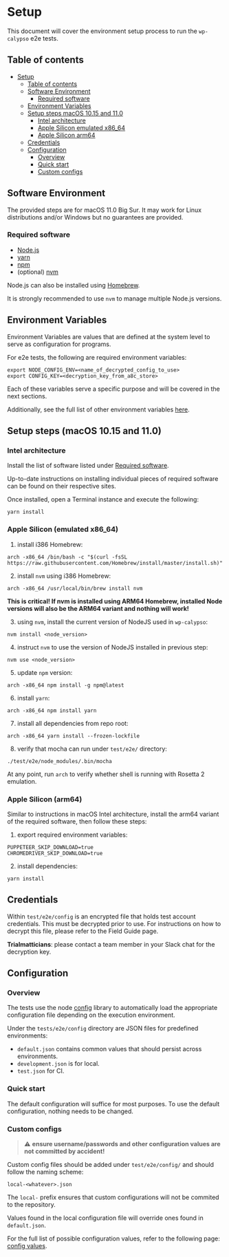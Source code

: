 # Setup

This document will cover the environment setup process to run the `wp-calypso` e2e tests.

## Table of contents

<!-- TOC -->

- [Setup](#setup)
    - [Table of contents](#table-of-contents)
    - [Software Environment](#software-environment)
        - [Required software](#required-software)
    - [Environment Variables](#environment-variables)
    - [Setup steps macOS 10.15 and 11.0](#setup-steps-macos-1015-and-110)
        - [Intel architecture](#intel-architecture)
        - [Apple Silicon emulated x86_64](#apple-silicon-emulated-x86_64)
        - [Apple Silicon arm64](#apple-silicon-arm64)
    - [Credentials](#credentials)
    - [Configuration](#configuration)
        - [Overview](#overview)
        - [Quick start](#quick-start)
        - [Custom configs](#custom-configs)

<!-- /TOC -->

## Software Environment

The provided steps are for macOS 11.0 Big Sur. 
It may work for Linux distributions and/or Windows but no guarantees are provided.

### Required software

- [Node.js](https://nodejs.org/en/download/package-manager/#macos)
- [yarn](https://classic.yarnpkg.com/en/docs/install/#mac-stable)
- [npm](https://www.npmjs.com/get-npm)
- (optional) [nvm](https://github.com/nvm-sh/nvm#installing-and-updating)

Node.js can also be installed using [Homebrew](https://nodejs.dev/learn/how-to-install-nodejs).

It is strongly recommended to use `nvm` to manage multiple Node.js versions.

## Environment Variables

Environment Variables are values that are defined at the system level to serve as configuration for programs.

For e2e tests, the following are required environment variables:

```
export NODE_CONFIG_ENV=<name_of_decrypted_config_to_use>
export CONFIG_KEY=<decryption_key_from_a8c_store>
```

Each of these variables serve a specific purpose and will be covered in the next sections.

Additionally, see the full list of other environment variables [here](environment_variables.md).

## Setup steps (macOS 10.15 and 11.0)

### Intel architecture

Install the list of software listed under [Required software](#required-software).

Up-to-date instructions on installing individual pieces of required software can be found on their respective sites.

Once installed, open a Terminal instance and execute the following:

```
yarn install
```

### Apple Silicon (emulated x86_64)

1. install i386 Homebrew:

```
arch -x86_64 /bin/bash -c "$(curl -fsSL https://raw.githubusercontent.com/Homebrew/install/master/install.sh)"
```

2. install `nvm` using i386 Homebrew:

```
arch -x86_64 /usr/local/bin/brew install nvm
```

**This is critical! If nvm is installed using ARM64 Homebrew, installed Node versions will also be the ARM64 variant and nothing will work!**

3. using `nvm`, install the current version of NodeJS used in `wp-calypso`:

```
nvm install <node_version>
```

4. instruct `nvm` to use the version of NodeJS installed in previous step:

```
nvm use <node_version>
```

5. update `npm` version:

```
arch -x86_64 npm install -g npm@latest
```

6. install `yarn`:

```
arch -x86_64 npm install yarn
```

7. install all dependencies from repo root:

```
arch -x86_64 yarn install --frozen-lockfile
```

8. verify that mocha can run under `test/e2e/` directory:

```
./test/e2e/node_modules/.bin/mocha
```

At any point, run `arch` to verify whether shell is running with Rosetta 2 emulation.

### Apple Silicon (arm64)

Similar to instructions in macOS Intel architecture, install the arm64 variant of the required software, then follow these steps:

1. export required environment variables:

```
PUPPETEER_SKIP_DOWNLOAD=true
CHROMEDRIVER_SKIP_DOWNLOAD=true
```

2. install dependencies:

```
yarn install
```

## Credentials

Within `test/e2e/config` is an encrypted file that holds test account credentials. This must be decrypted prior to use. For instructions on how to decrypt this file, please refer to the Field Guide page.

**Trialmatticians**: please contact a team member in your Slack chat for the decryption key.

## Configuration

### Overview

The tests use the node [config](https://www.npmjs.com/package/config) library to automatically load the appropriate configuration file depending on the execution environment.

Under the `tests/e2e/config` directory are JSON files for predefined environments:

- `default.json` contains common values that should persist across environments.
- `development.json` is for local.
- `test.json` for CI.

### Quick start

The default configuration will suffice for most purposes. To use the default configuration, nothing needs to be changed.

### Custom configs

> :warning: **ensure username/passwords and other configuration values are not committed by accident!**

Custom config files should be added under `test/e2e/config/` and should follow the naming scheme:

```
local-<whatever>.json
```

The `local-` prefix ensures that custom configurations will not be commited to the repository.

Values found in the local configuration file will override ones found in `default.json`.

For the full list of possible configuration values, refer to the following page: [config values](config_values.md).
